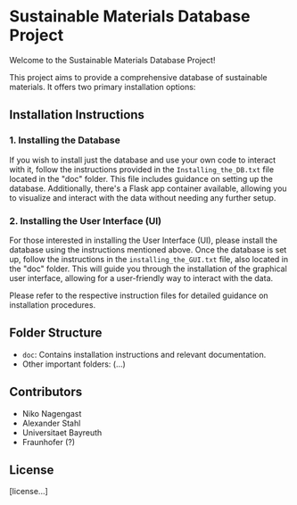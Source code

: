 # Sustainable Materials Database Project

Welcome to the Sustainable Materials Database Project!

This project aims to provide a comprehensive database of sustainable materials. It offers two primary installation options:

## Installation Instructions

### 1. Installing the Database
If you wish to install just the database and use your own code to interact with it, follow the instructions provided in the `Installing_the_DB.txt` file located in the "doc" folder. This file includes guidance on setting up the database. Additionally, there's a Flask app container available, allowing you to visualize and interact with the data without needing any further setup.

### 2. Installing the User Interface (UI)
For those interested in installing the User Interface (UI), please install the database using the instructions mentioned above. Once the database is set up, follow the instructions in the `installing_the_GUI.txt` file, also located in the "doc" folder. This will guide you through the installation of the graphical user interface, allowing for a user-friendly way to interact with the data.

Please refer to the respective instruction files for detailed guidance on installation procedures.


## Folder Structure
- `doc`: Contains installation instructions and relevant documentation.
- Other important folders: (...)

## Contributors
- Niko Nagengast
- Alexander Stahl
- Universitaet Bayreuth
- Fraunhofer (?)

## License
[license...]
